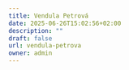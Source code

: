 ```yaml
---
title: Vendula Petrová
date: 2025-06-26T15:02:56+02:00
description: ""
draft: false
url: vendula-petrova
owner: admin
---
```


<!-- SECTION BREAK --> 